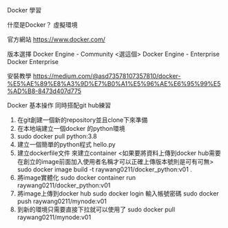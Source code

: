 Docker 學習

什麼是Docker？
虛擬環境

官方網站
https://www.docker.com/

版本選擇
Docker Engine - Community <選這個>
Docker Engine - Enterprise
Docker Enterprise

安裝教學
https://medium.com/@asd73578107357810/docker-%E5%AE%89%E8%A3%9D%E7%B0%A1%E5%96%AE%E6%95%99%E5%AD%B8-8473d407d775


Docker 基本操作 
同時搭配git hub練習
1. 在git創建一個新的repository並且clone下來準備
2. 在本地端建立一個docker 的python環境
3. sudo docker pull python:3.8
4. 建立一個簡單的python程式 hello.py
5. 建立dockerfile文件 來建立container <如果要將資料上傳到docker hub需要在創立的image前面加入使用者名稱才可以正確上傳版本號則是可有可無>
    sudo docker image build -t raywang0211/docker_python:v01 .
6. 將image實體化
    sudo docker container run raywang0211/docker_python:v01
7. 將image上傳到docker hub
    sudo docker login 輸入帳號密碼
    sudo docker push raywang0211/mynode:v01
8. 到新的環境只需要直接下拉就可以使用了
    sudo docker pull raywang0211/mynode:v01




